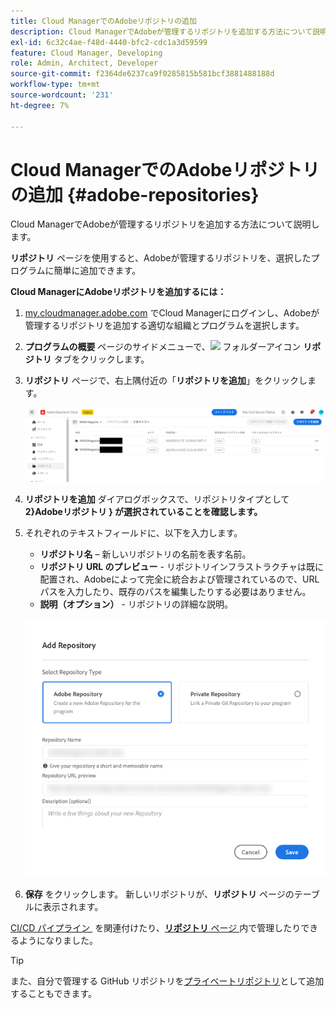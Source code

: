 ```yaml
---
title: Cloud ManagerでのAdobeリポジトリの追加
description: Cloud ManagerでAdobeが管理するリポジトリを追加する方法について説明します。
exl-id: 6c32c4ae-f48d-4440-bfc2-cdc1a3d59599
feature: Cloud Manager, Developing
role: Admin, Architect, Developer
source-git-commit: f2364de6237ca9f0285815b581bcf3881488188d
workflow-type: tm+mt
source-wordcount: '231'
ht-degree: 7%

---
```


# Cloud ManagerでのAdobeリポジトリの追加 {#adobe-repositories}

Cloud ManagerでAdobeが管理するリポジトリを追加する方法について説明します。

**リポジトリ** ページを使用すると、Adobeが管理するリポジトリを、選択したプログラムに簡単に追加できます。

**Cloud ManagerにAdobeリポジトリを追加するには：**

1. [my.cloudmanager.adobe.com](https://my.cloudmanager.adobe.com/) でCloud Managerにログインし、Adobeが管理するリポジトリを追加する適切な組織とプログラムを選択します。

1. **プログラムの概要** ページのサイドメニューで、![&#x200B; フォルダーアイコン &#x200B;](https://spectrum.adobe.com/static/icons/workflow_18/Smock_Folder_18_N.svg)**リポジトリ** タブをクリックします。

1. **リポジトリ** ページで、右上隅付近の「**リポジトリを追加**」をクリックします。

   ![「リポジトリーを追加」ボタン](assets/add-repository.png)

1. **リポジトリを追加** ダイアログボックスで、リポジトリタイプとして **2&rbrace;Adobeリポジトリ &rbrace; が選択されていることを確認します。**

1. それぞれのテキストフィールドに、以下を入力します。

   * **リポジトリ名** – 新しいリポジトリの名前を表す名前。
   * **リポジトリ URL のプレビュー** - リポジトリインフラストラクチャは既に配置され、Adobeによって完全に統合および管理されているので、URL パスを入力したり、既存のパスを編集したりする必要はありません。
   * **説明（オプション）** - リポジトリの詳細な説明。

   ![&#x200B; リポジトリを追加ダイアログボックス &#x200B;](assets/add-adobe-repository.png)

1. **保存** をクリックします。
新しいリポジトリが、**リポジトリ** ページのテーブルに表示されます。

[CI/CD パイプライン &#x200B;](/help/implementing/cloud-manager/configuring-pipelines/introduction-ci-cd-pipelines.md) を関連付けたり、[**リポジトリ** ページ &#x200B;](managing-repositories.md) 内で管理したりできるようになりました。

>[!TIP]
>
>また、自分で管理する GitHub リポジトリを[プライベートリポジトリ](private-repositories.md)として追加することもできます。
